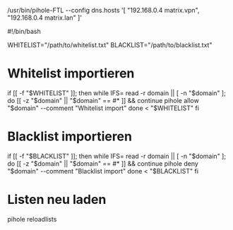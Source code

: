 
/usr/bin/pihole-FTL --config dns.hosts '[ "192.168.0.4 matrix.vpn", "192.168.0.4 matrix.lan" ]'

#!/bin/bash

WHITELIST="/path/to/whitelist.txt"
BLACKLIST="/path/to/blacklist.txt"

# Whitelist importieren
if [[ -f "$WHITELIST" ]]; then
    while IFS= read -r domain || [ -n "$domain" ]; do
        [[ -z "$domain" || "$domain" == \#* ]] && continue
        pihole allow "$domain" --comment "Whitelist import"
    done < "$WHITELIST"
fi

# Blacklist importieren
if [[ -f "$BLACKLIST" ]]; then
    while IFS= read -r domain || [ -n "$domain" ]; do
        [[ -z "$domain" || "$domain" == \#* ]] && continue
        pihole deny "$domain" --comment "Blacklist import"
    done < "$BLACKLIST"
fi

# Listen neu laden
pihole reloadlists
